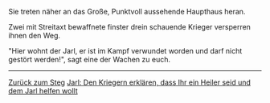 Sie treten näher an das Große, Punktvoll aussehende Haupthaus heran.

Zwei mit Streitaxt bewaffnete finster drein schauende Krieger versperren ihnen den Weg.

"Hier wohnt der Jarl, er ist im Kampf verwundet worden und darf nicht gestört werden!",
sagt eine der Wachen zu euch.

-----------------------------------------------------------------------------------------------------------------------

[Zurück zum Steg](../dorf.md)
[Jarl: Den Kriegern erklären, dass Ihr ein Heiler seid und dem Jarl helfen wollt](Jarl/jarl_heilen.md)